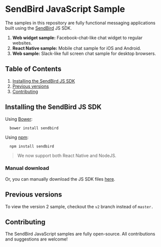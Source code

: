 # SendBird JavaScript Sample

The samples in this repository are fully functional messaging applications built using the [SendBird](https://sendbird.com) JS SDK.
  1. **Web widget sample:** Facebook-chat-like chat widget to regular websites.  
  1. **React Native sample:** Mobile chat sample for iOS and Android.
  1. **Web sample:** Slack-like full screen chat sample for desktop browsers.


## Table of Contents

  1. [Installing the SendBird JS SDK](#installing-the-sendbird-js-sdk)
  1. [Previous versions](#previous-versions)
  1. [Contributing](#contributing)
  
## Installing the SendBird JS SDK
  
Using [Bower](http://bower.io):

      bower install sendbird


Using [npm](https://www.npmjs.com/package/sendbird):

      npm install sendbird

> We now support both React Native and NodeJS.


### Manual download
  
Or, you can manually download the JS SDK files [here](https://github.com/smilefam/SendBird-SDK-JavaScript).


## Previous versions

To view the version 2 sample, checkout the `v2` branch instead of `master.`


## Contributing

The SendBird JavaScript samples are fully open-source. All contributions and suggestions are welcome!
